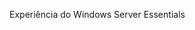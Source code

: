 <Token xmlns:xlink="http://www.w3.org/1999/xlink">Experiência do Windows Server Essentials</Token>

<!--HONumber=Jun16_HO4-->


